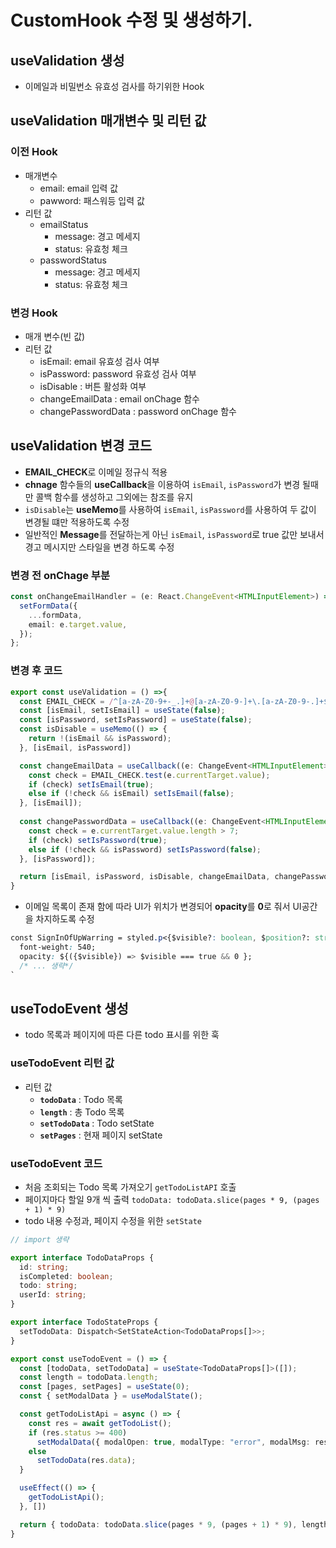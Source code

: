 # CustomHook 수정 및 생성하기.
## useValidation 생성
- 이메일과 비밀번소 유효성 검사를 하기위한 Hook

## useValidation 매개변수 및 리턴 값
### 이전 Hook 
- 매개변수 
  - email: email 입력 값
  - pawword: 패스워등 입력 값
- 리턴 값
  - emailStatus
    - message: 경고 메세지
    - status: 유효청 체크
  - passwordStatus
    - message: 경고 메세지
    - status: 유효청 체크

### 변겅 Hook
- 매개 변수(빈 값)
- 리턴 값
  - isEmail: email 유효성 검사 여부
  - isPassword: password 유효성 검사 여부
  - isDisable : 버튼 활성화 여부
  - changeEmailData : email onChage 함수
  - changePasswordData : password onChage 함수

## useValidation 변경 코드
- **EMAIL_CHECK**로 이메일 정규식 적용
- **chnage** 함수들의 **useCallback**을 이용하여 `isEmail`, `isPassword`가 변경 될때만 콜백 함수를 생성하고 그외에는 참조를 유지
- `isDisable`는 **useMemo**를 사용하여 `isEmail`, `isPassword`를 사용하여 두 값이 변경될 떄만 적용하도록 수정
- 일반적인 **Message**를 전달하는게 아닌 `isEmail`, `isPassword`로 true 값만 보내서 경고 메시지만 스타일을 변경 하도록 수정
### 변경 전 onChage 부분
```typescript
const onChangeEmailHandler = (e: React.ChangeEvent<HTMLInputElement>) => {
  setFormData({
    ...formData,
    email: e.target.value,
  });
};
```
### 변경 후 코드
```typescript
export const useValidation = () =>{
  const EMAIL_CHECK = /^[a-zA-Z0-9+-_.]+@[a-zA-Z0-9-]+\.[a-zA-Z0-9-.]+$/;
  const [isEmail, setIsEmail] = useState(false);
  const [isPassword, setIsPassword] = useState(false);
  const isDisable = useMemo(() => {
    return !(isEmail && isPassword);
  }, [isEmail, isPassword]) 

  const changeEmailData = useCallback((e: ChangeEvent<HTMLInputElement>) => {
    const check = EMAIL_CHECK.test(e.currentTarget.value);
    if (check) setIsEmail(true);
    else if (!check && isEmail) setIsEmail(false); 
  }, [isEmail]);
  
  const changePasswordData = useCallback((e: ChangeEvent<HTMLInputElement>) => {
    const check = e.currentTarget.value.length > 7;
    if (check) setIsPassword(true);
    else if (!check && isPassword) setIsPassword(false);
  }, [isPassword]);

  return [isEmail, isPassword, isDisable, changeEmailData, changePasswordData] as const
}
```
- 이메일 목록이 존재 함에 따라 UI가 위치가 변경되어 **opacity**를 **0**로 줘서 UI공간을 차지하도록 수정
```CSS
const SignInOfUpWarring = styled.p<{$visible?: boolean, $position?: string}>`
  font-weight: 540;
  opacity: ${({$visible}) => $visible === true && 0 };
  /* ... 생략*/
`
```

## useTodoEvent 생성
- todo 목록과 페이지에 따른 다른 todo 표시를 위한 훅
### useTodoEvent 리턴 값
- 리턴 값
  - **`todoData`** : Todo 목록
  - **`length`** : 총 Todo 목록
  - **`setTodoData`** : Todo setState
  - **`setPages`** : 현재 페이지 setState

### useTodoEvent 코드
- 처음 조회되는 Todo 목록 가져오기 `getTodoListAPI` 호출
- 페이지마다 할일 9개 씩 출력 `todoData: todoData.slice(pages * 9, (pages + 1) * 9)`
- todo 내용 수정과, 페이지 수정을 위한 `setState`
```typescript
// import 생략

export interface TodoDataProps {
  id: string;
  isCompleted: boolean;
  todo: string;
  userId: string;
}

export interface TodoStateProps {
  setTodoData: Dispatch<SetStateAction<TodoDataProps[]>>;
}

export const useTodoEvent = () => {
  const [todoData, setTodoData] = useState<TodoDataProps[]>([]);
  const length = todoData.length;
  const [pages, setPages] = useState(0);
  const { setModalData } = useModalState();

  const getTodoListApi = async () => {
    const res = await getTodoList();
    if (res.status >= 400)
      setModalData({ modalOpen: true, modalType: "error", modalMsg: res.data});
    else 
      setTodoData(res.data);
  }

  useEffect(() => {
    getTodoListApi();
  }, [])

  return { todoData: todoData.slice(pages * 9, (pages + 1) * 9), length, setTodoData, setPages };
}
```
